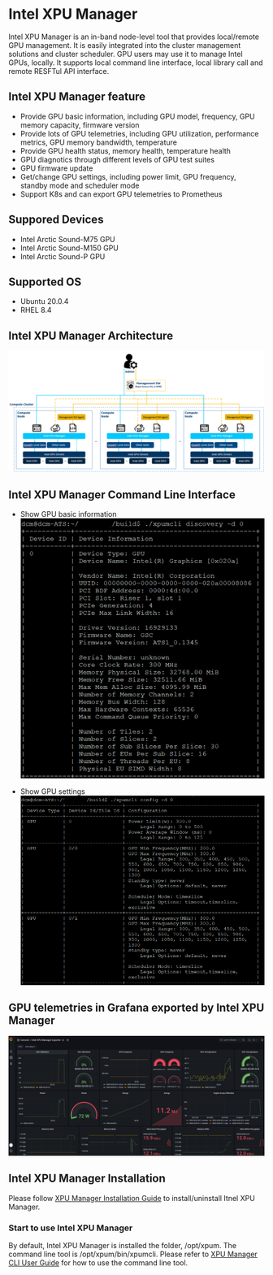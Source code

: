 # Intel XPU Manager
Intel XPU Manager is an in-band node-level tool that provides local/remote GPU management. It is easily integrated into the cluster management solutions and cluster scheduler. GPU users may use it to manage Intel GPUs, locally. 
It supports local command line interface, local library call and remote RESFTul API interface. 

## Intel XPU Manager feature
* Provide GPU basic information, including GPU model, frequency, GPU memory capacity, firmware version
* Provide lots of GPU telemetries, including GPU utilization, performance metrics, GPU memory bandwidth, temperature
* Provide GPU health status, memory health, temperature health
* GPU diagnotics through different levels of GPU test suites
* GPU firmware update
* Get/change GPU settings, including power limit, GPU frequency, standby mode and scheduler mode
* Support K8s and can export GPU telemetries to Prometheus

## Suppored Devices
* Intel Arctic Sound-M75 GPU
* Intel Arctic Sound-M150 GPU
* Intel Arctic Sound-P GPU

## Supported OS
* Ubuntu 20.0.4
* RHEL 8.4
  

## Intel XPU Manager Architecture
![Intel XPU Manager Architecture](doc/img/architecture.PNG)
  
  

## Intel XPU Manager Command Line Interface
* Show GPU basic information
![Show GPU basic information](doc/img/cli_gpu_info.PNG)
  

* Show GPU settings
![Show GPU settings](doc/img/cli_settings.PNG)
  
  
## GPU telemetries in Grafana exported by Intel XPU Manager
![GPU telemetries in Grafana exported by Intel XPU Manager](doc/img/Grafana.PNG)
  
  
## Intel XPU Manager Installation
Please follow [XPU Manager Installation Guide](doc/Install_guide.md) to install/uninstall Itnel XPU Manager. 

### Start to use Intel XPU Manager
By default, Intel XPU Manager is installed the folder, /opt/xpum. The command line tool is /opt/xpum/bin/xpumcli. Please refer to [XPU Manager CLI User Guide](doc/CLI_user_guide.md) for how to use the command line tool. 
